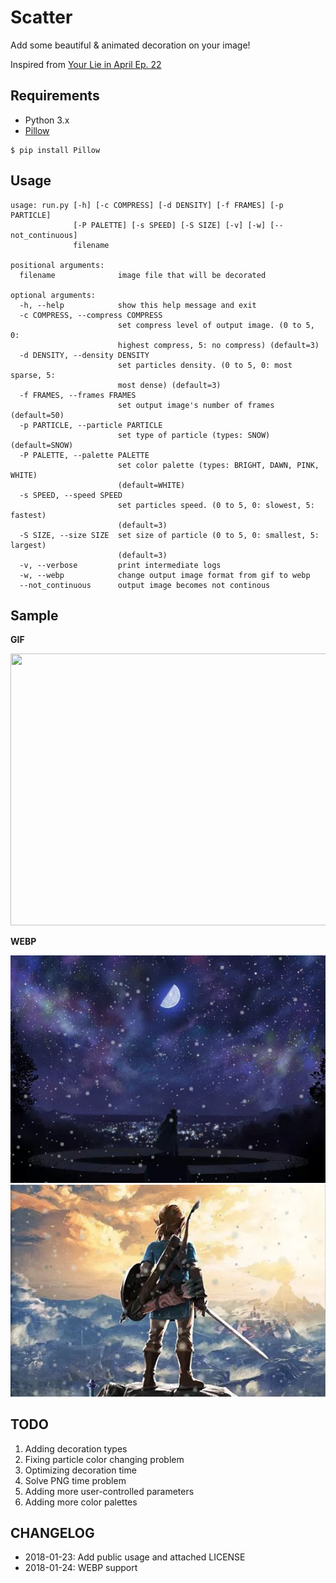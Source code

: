 # Scatter

Add some beautiful & animated decoration on your image!

Inspired from [Your Lie in April Ep. 22](https://i.pinimg.com/originals/94/0b/7a/940b7a47dc5abacd4734d4c6e2ca822f.gif)

## Requirements

- Python 3.x
- [Pillow](https://github.com/python-pillow/Pillow)

```
$ pip install Pillow
```

## Usage

```
usage: run.py [-h] [-c COMPRESS] [-d DENSITY] [-f FRAMES] [-p PARTICLE]
              [-P PALETTE] [-s SPEED] [-S SIZE] [-v] [-w] [--not_continuous]
              filename

positional arguments:
  filename              image file that will be decorated

optional arguments:
  -h, --help            show this help message and exit
  -c COMPRESS, --compress COMPRESS
                        set compress level of output image. (0 to 5, 0:
                        highest compress, 5: no compress) (default=3)
  -d DENSITY, --density DENSITY
                        set particles density. (0 to 5, 0: most sparse, 5:
                        most dense) (default=3)
  -f FRAMES, --frames FRAMES
                        set output image's number of frames (default=50)
  -p PARTICLE, --particle PARTICLE
                        set type of particle (types: SNOW) (default=SNOW)
  -P PALETTE, --palette PALETTE
                        set color palette (types: BRIGHT, DAWN, PINK, WHITE)
                        (default=WHITE)
  -s SPEED, --speed SPEED
                        set particles speed. (0 to 5, 0: slowest, 5: fastest)
                        (default=3)
  -S SIZE, --size SIZE  set size of particle (0 to 5, 0: smallest, 5: largest)
                        (default=3)
  -v, --verbose         print intermediate logs
  -w, --webp            change output image format from gif to webp
  --not_continuous      output image becomes not continous
```

## Sample

__GIF__

<img src="./sample/sample.gif" width=697 height=435 />

<br>

__WEBP__

<img src="./sample/sample2.webp" />

<br>

<img src="./sample/sample3.webp" />

## TODO

1. Adding decoration types
1. Fixing particle color changing problem
1. Optimizing decoration time
1. Solve PNG time problem
1. Adding more user-controlled parameters
1. Adding more color palettes

## CHANGELOG

- 2018-01-23: Add public usage and attached LICENSE
- 2018-01-24: WEBP support
